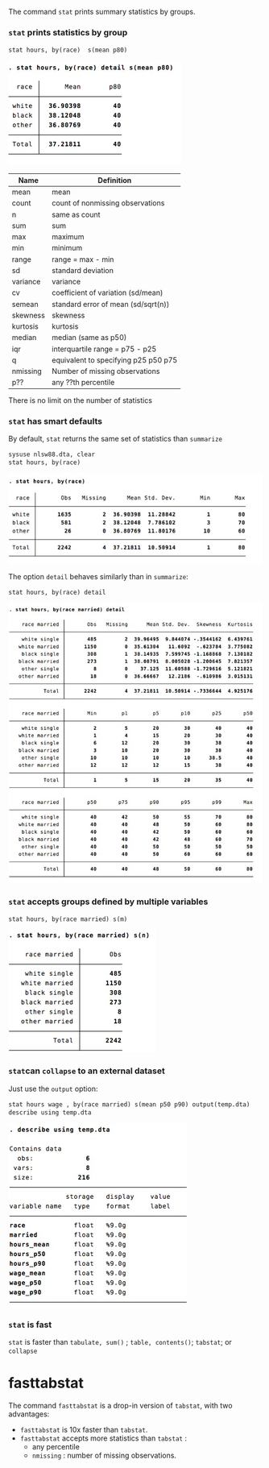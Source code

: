 
The command `stat` prints summary statistics by groups. 




### `stat` prints statistics by group

```
stat hours, by(race)  s(mean p80)
```
![](img/sum6.jpg)


Name | Definition
---|---
mean          | mean
count         | count of nonmissing observations
n             | same as count
sum           | sum
max           | maximum
min           | minimum
range         | range = max - min
sd            | standard deviation
variance      | variance
cv            | coefficient of variation (sd/mean)
semean        | standard error of mean (sd/sqrt(n))
skewness      | skewness
kurtosis      | kurtosis
median        | median (same as p50)
iqr           | interquartile range = p75 - p25
q             | equivalent to specifying p25 p50 p75
nmissing	|	Number of missing observations
p??			|	any ??th percentile

There is no limit on the number of statistics

### `stat` has smart defaults

By default, `stat` returns the same set of statistics than `summarize` 

```
sysuse nlsw88.dta, clear
stat hours, by(race) 
```
![](img/sum.jpg)

The option `detail` behaves similarly than in `summarize`:
```
stat hours, by(race) detail
```
![](img/sum3.jpg)



### `stat` accepts groups defined by  multiple variables

```
stat hours, by(race married) s(m)
```
![](img/sum4.jpg)




### `stat`can `collapse` to an external dataset
Just use the `output` option:
```
stat hours wage , by(race married) s(mean p50 p90) output(temp.dta)
describe using temp.dta
```
![](img/sum5.jpg)

### `stat` is fast
`stat` is faster than `tabulate, sum()` ; `table, contents()`; `tabstat`; or `collapse`


# fasttabstat

The command `fasttabstat` is a drop-in version of `tabstat`, with two advantages:
- `fasttabstat`  is 10x faster than `tabstat`.
- `fasttabstat` accepts more statistics than `tabstat` : 
	- any percentile 
	- `nmissing` : number of missing observations.

